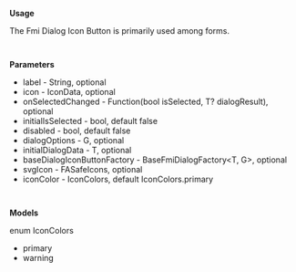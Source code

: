**Usage**

The Fmi Dialog Icon Button is primarily used among forms.

` `

**Parameters**

* label - String, optional
* icon - IconData, optional
* onSelectedChanged - Function(bool isSelected, T? dialogResult), optional 
* initialIsSelected - bool, default false
* disabled - bool, default false
* dialogOptions - G, optional
* initialDialogData - T, optional
* baseDialogIconButtonFactory - BaseFmiDialogFactory<T, G>, optional
* svgIcon - FASafeIcons, optional
* iconColor - IconColors, default IconColors.primary

` `

**Models**

enum IconColors
* primary
* warning

`  `